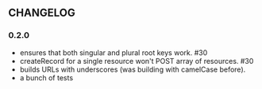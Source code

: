 ## CHANGELOG

### 0.2.0

* ensures that both singular and plural root keys work. #30
* createRecord for a single resource won't POST array of resources. #30
* builds URLs with underscores (was building with camelCase before).
* a bunch of tests
